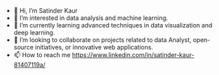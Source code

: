 - 👋 Hi, I’m Satinder Kaur
- 👀 I’m interested in data analysis and machine learning.
- 🌱 I’m currently learning advanced techniques in data visualization and deep learning.
- 💞️ I’m looking to collaborate on projects related to data Analyst, open-source initiatives, or innovative web applications.
- 📫 How to reach me https://www.linkedin.com/in/satinder-kaur-81407119a/
